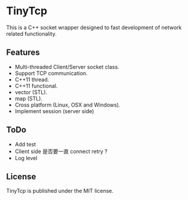 TinyTcp
=======
This is a C++ socket wrapper designed to fast development of network related functionality.  

## Features
* Multi-threaded Client/Server socket class.
* Support TCP communication.
* C++11 thread.
* C++11 functional.
* vector (STL).
* map (STL).
* Cross platform (Linux, OSX and Windows).
* Implement session (server side)

## ToDo
* Add test
* Client side 是否要一直 connect retry ?
* Log level

## License
TinyTcp is published under the MIT license.  
